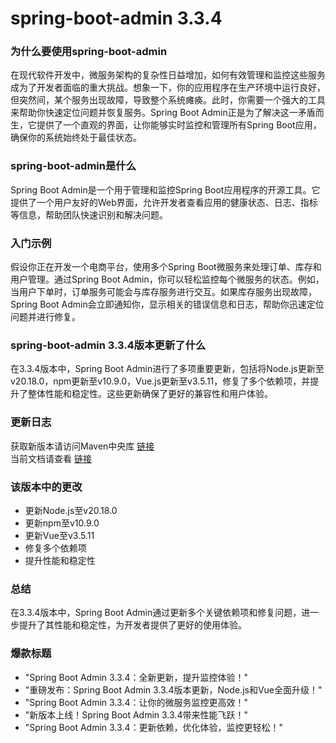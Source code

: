 # spring-boot-admin 3.3.4
### 为什么要使用spring-boot-admin

在现代软件开发中，微服务架构的复杂性日益增加，如何有效管理和监控这些服务成为了开发者面临的重大挑战。想象一下，你的应用程序在生产环境中运行良好，但突然间，某个服务出现故障，导致整个系统瘫痪。此时，你需要一个强大的工具来帮助你快速定位问题并恢复服务。Spring Boot Admin正是为了解决这一矛盾而生，它提供了一个直观的界面，让你能够实时监控和管理所有Spring Boot应用，确保你的系统始终处于最佳状态。

### spring-boot-admin是什么

Spring Boot Admin是一个用于管理和监控Spring Boot应用程序的开源工具。它提供了一个用户友好的Web界面，允许开发者查看应用的健康状态、日志、指标等信息，帮助团队快速识别和解决问题。

### 入门示例

假设你正在开发一个电商平台，使用多个Spring Boot微服务来处理订单、库存和用户管理。通过Spring Boot Admin，你可以轻松监控每个微服务的状态。例如，当用户下单时，订单服务可能会与库存服务进行交互。如果库存服务出现故障，Spring Boot Admin会立即通知你，显示相关的错误信息和日志，帮助你迅速定位问题并进行修复。

### spring-boot-admin 3.3.4版本更新了什么

在3.3.4版本中，Spring Boot Admin进行了多项重要更新，包括将Node.js更新至v20.18.0，npm更新至v10.9.0，Vue.js更新至v3.5.11，修复了多个依赖项，并提升了整体性能和稳定性。这些更新确保了更好的兼容性和用户体验。

### 更新日志

获取新版本请访问Maven中央库 [链接](https://repo1.maven.org/maven2/de/codecentric/)  
当前文档请查看 [链接](https://codecentric.github.io/spring-boot-admin/3.3.4/)  

### 该版本中的更改

- 更新Node.js至v20.18.0
- 更新npm至v10.9.0
- 更新Vue至v3.5.11
- 修复多个依赖项
- 提升性能和稳定性

### 总结

在3.3.4版本中，Spring Boot Admin通过更新多个关键依赖项和修复问题，进一步提升了其性能和稳定性，为开发者提供了更好的使用体验。

### 爆款标题

- "Spring Boot Admin 3.3.4：全新更新，提升监控体验！"
- "重磅发布：Spring Boot Admin 3.3.4版本更新，Node.js和Vue全面升级！"
- "Spring Boot Admin 3.3.4：让你的微服务监控更高效！"
- "新版本上线！Spring Boot Admin 3.3.4带来性能飞跃！"
- "Spring Boot Admin 3.3.4：更新依赖，优化体验，监控更轻松！"